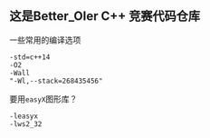 ## 这是Better_OIer C++ 竞赛代码仓库



一些常用的编译选项

```
-std=c++14
-O2
-Wall
"-Wl,--stack=268435456"
```

要用`easyX`图形库？

```
-leasyx
-lws2_32
```
